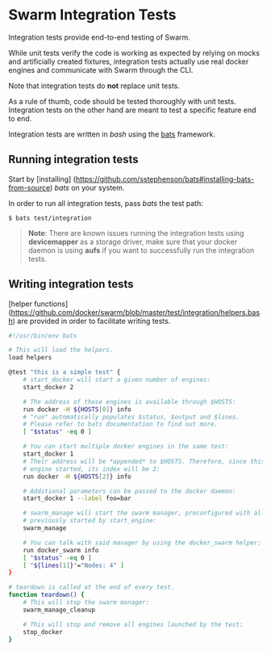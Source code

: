 # Swarm Integration Tests

Integration tests provide end-to-end testing of Swarm.

While unit tests verify the code is working as expected by relying on mocks and
artificially created fixtures, integration tests actually use real docker
engines and communicate with Swarm through the CLI.

Note that integration tests do **not** replace unit tests.

As a rule of thumb, code should be tested thoroughly with unit tests.
Integration tests on the other hand are meant to test a specific feature end
to end.

Integration tests are written in *bash* using the
[bats](https://github.com/sstephenson/bats) framework.

## Running integration tests

Start by [installing]
(https://github.com/sstephenson/bats#installing-bats-from-source) *bats* on
your system.

In order to run all integration tests, pass *bats* the test path:
```
$ bats test/integration
```

> **Note**: There are known issues running the integration tests using 
> **devicemapper** as a storage driver, make sure that your docker daemon 
> is using **aufs** if you want to successfully run the integration tests.

## Writing integration tests

[helper functions]
(https://github.com/docker/swarm/blob/master/test/integration/helpers.bash)
are provided in order to facilitate writing tests.

```sh
#!/usr/bin/env bats

# This will load the helpers.
load helpers

@test "this is a simple test" {
	# start_docker will start a given number of engines:
	start_docker 2

	# The address of those engines is available through $HOSTS:
	run docker -H ${HOSTS[0]} info
	# "run" automatically populates $status, $output and $lines.
	# Please refer to bats documentation to find out more.
	[ "$status" -eq 0 ]

	# You can start multiple docker engines in the same test:
	start_docker 1
	# Their address will be *appended* to $HOSTS. Therefore, since this is the 3rd
	# engine started, its index will be 2:
	run docker -H ${HOSTS[2]} info  

	# Additional parameters can be passed to the docker daemon:
	start_docker 1 --label foo=bar

	# swarm_manage will start the swarm manager, preconfigured with all engines
	# previously started by start_engine:
	swarm_manage

	# You can talk with said manager by using the docker_swarm helper:
	run docker_swarm info
	[ "$status" -eq 0 ]
	[ "${lines[1]}"="Nodes: 4" ]
}

# teardown is called at the end of every test.
function teardown() {
	# This will stop the swarm manager:
	swarm_manage_cleanup

	# This will stop and remove all engines launched by the test:
	stop_docker
}
```
